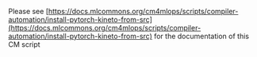 Please see [https://docs.mlcommons.org/cm4mlops/scripts/compiler-automation/install-pytorch-kineto-from-src](https://docs.mlcommons.org/cm4mlops/scripts/compiler-automation/install-pytorch-kineto-from-src) for the documentation of this CM script
